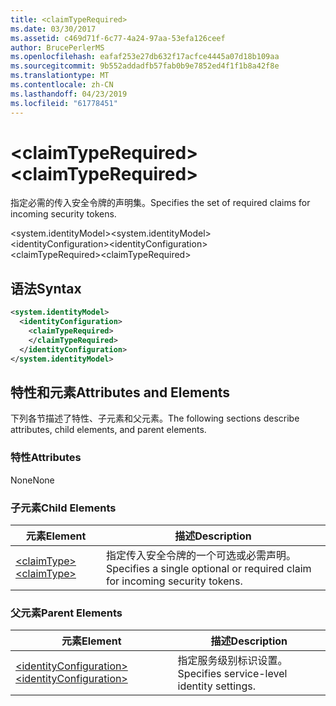 ```yaml
---
title: <claimTypeRequired>
ms.date: 03/30/2017
ms.assetid: c469d71f-6c77-4a24-97aa-53efa126ceef
author: BrucePerlerMS
ms.openlocfilehash: eafaf253e27db632f17acfce4445a07d18b109aa
ms.sourcegitcommit: 9b552addadfb57fab0b9e7852ed4f1f1b8a42f8e
ms.translationtype: MT
ms.contentlocale: zh-CN
ms.lasthandoff: 04/23/2019
ms.locfileid: "61778451"
---
```

# <a name="claimtyperequired"></a><span data-ttu-id="cac05-101">\<claimTypeRequired></span><span class="sxs-lookup"><span data-stu-id="cac05-101">\<claimTypeRequired></span></span>
<span data-ttu-id="cac05-102">指定必需的传入安全令牌的声明集。</span><span class="sxs-lookup"><span data-stu-id="cac05-102">Specifies the set of required claims for incoming security tokens.</span></span>  
  
 <span data-ttu-id="cac05-103">\<system.identityModel></span><span class="sxs-lookup"><span data-stu-id="cac05-103">\<system.identityModel></span></span>  
<span data-ttu-id="cac05-104">\<identityConfiguration></span><span class="sxs-lookup"><span data-stu-id="cac05-104">\<identityConfiguration></span></span>  
<span data-ttu-id="cac05-105">\<claimTypeRequired></span><span class="sxs-lookup"><span data-stu-id="cac05-105">\<claimTypeRequired></span></span>  
  
## <a name="syntax"></a><span data-ttu-id="cac05-106">语法</span><span class="sxs-lookup"><span data-stu-id="cac05-106">Syntax</span></span>  
  
```xml  
<system.identityModel>  
  <identityConfiguration>  
    <claimTypeRequired>  
    </claimTypeRequired>  
  </identityConfiguration>  
</system.identityModel>  
```  
  
## <a name="attributes-and-elements"></a><span data-ttu-id="cac05-107">特性和元素</span><span class="sxs-lookup"><span data-stu-id="cac05-107">Attributes and Elements</span></span>  
 <span data-ttu-id="cac05-108">下列各节描述了特性、子元素和父元素。</span><span class="sxs-lookup"><span data-stu-id="cac05-108">The following sections describe attributes, child elements, and parent elements.</span></span>  
  
### <a name="attributes"></a><span data-ttu-id="cac05-109">特性</span><span class="sxs-lookup"><span data-stu-id="cac05-109">Attributes</span></span>  
 <span data-ttu-id="cac05-110">None</span><span class="sxs-lookup"><span data-stu-id="cac05-110">None</span></span>  
  
### <a name="child-elements"></a><span data-ttu-id="cac05-111">子元素</span><span class="sxs-lookup"><span data-stu-id="cac05-111">Child Elements</span></span>  
  
|<span data-ttu-id="cac05-112">元素</span><span class="sxs-lookup"><span data-stu-id="cac05-112">Element</span></span>|<span data-ttu-id="cac05-113">描述</span><span class="sxs-lookup"><span data-stu-id="cac05-113">Description</span></span>|  
|-------------|-----------------|  
|[<span data-ttu-id="cac05-114">\<claimType></span><span class="sxs-lookup"><span data-stu-id="cac05-114">\<claimType></span></span>](../../../../../docs/framework/configure-apps/file-schema/windows-identity-foundation/claimtype.md)|<span data-ttu-id="cac05-115">指定传入安全令牌的一个可选或必需声明。</span><span class="sxs-lookup"><span data-stu-id="cac05-115">Specifies a single optional or required claim for incoming security tokens.</span></span>|  
  
### <a name="parent-elements"></a><span data-ttu-id="cac05-116">父元素</span><span class="sxs-lookup"><span data-stu-id="cac05-116">Parent Elements</span></span>  
  
|<span data-ttu-id="cac05-117">元素</span><span class="sxs-lookup"><span data-stu-id="cac05-117">Element</span></span>|<span data-ttu-id="cac05-118">描述</span><span class="sxs-lookup"><span data-stu-id="cac05-118">Description</span></span>|  
|-------------|-----------------|  
|[<span data-ttu-id="cac05-119">\<identityConfiguration></span><span class="sxs-lookup"><span data-stu-id="cac05-119">\<identityConfiguration></span></span>](../../../../../docs/framework/configure-apps/file-schema/windows-identity-foundation/identityconfiguration.md)|<span data-ttu-id="cac05-120">指定服务级别标识设置。</span><span class="sxs-lookup"><span data-stu-id="cac05-120">Specifies service-level identity settings.</span></span>|
